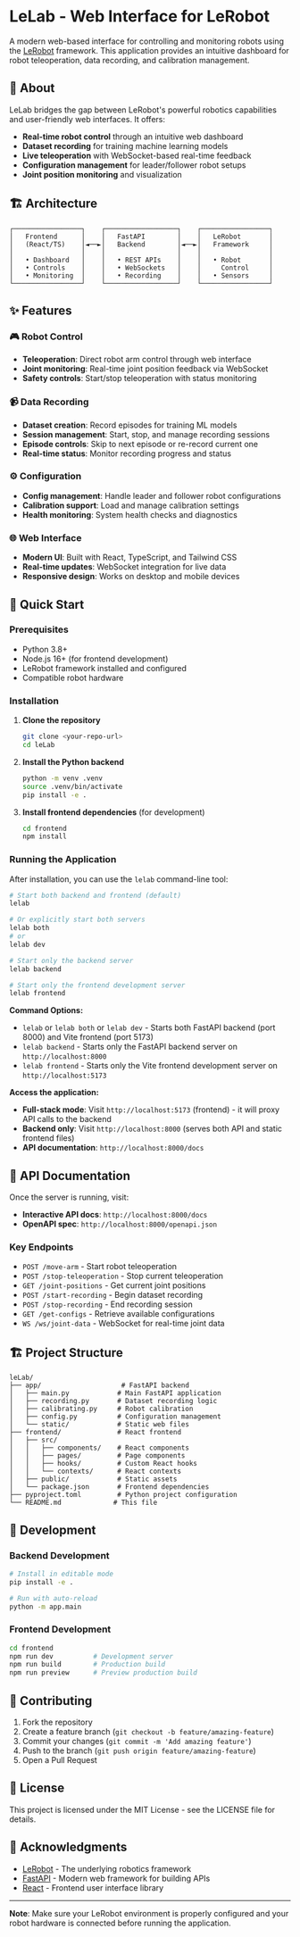 # LeLab - Web Interface for LeRobot

A modern web-based interface for controlling and monitoring robots using the [LeRobot](https://github.com/huggingface/lerobot) framework. This application provides an intuitive dashboard for robot teleoperation, data recording, and calibration management.

## 🤖 About

LeLab bridges the gap between LeRobot's powerful robotics capabilities and user-friendly web interfaces. It offers:

- **Real-time robot control** through an intuitive web dashboard
- **Dataset recording** for training machine learning models
- **Live teleoperation** with WebSocket-based real-time feedback
- **Configuration management** for leader/follower robot setups
- **Joint position monitoring** and visualization

## 🏗️ Architecture

```
┌─────────────────┐    ┌──────────────────┐    ┌─────────────────┐
│   Frontend      │    │   FastAPI        │    │   LeRobot       │
│   (React/TS)    │◄──►│   Backend        │◄──►│   Framework     │
│                 │    │                  │    │                 │
│   • Dashboard   │    │   • REST APIs    │    │   • Robot       │
│   • Controls    │    │   • WebSockets   │    │     Control     │
│   • Monitoring  │    │   • Recording    │    │   • Sensors     │
└─────────────────┘    └──────────────────┘    └─────────────────┘
```

## ✨ Features

### 🎮 Robot Control

- **Teleoperation**: Direct robot arm control through web interface
- **Joint monitoring**: Real-time joint position feedback via WebSocket
- **Safety controls**: Start/stop teleoperation with status monitoring

### 📹 Data Recording

- **Dataset creation**: Record episodes for training ML models
- **Session management**: Start, stop, and manage recording sessions
- **Episode controls**: Skip to next episode or re-record current one
- **Real-time status**: Monitor recording progress and status

### ⚙️ Configuration

- **Config management**: Handle leader and follower robot configurations
- **Calibration support**: Load and manage calibration settings
- **Health monitoring**: System health checks and diagnostics

### 🌐 Web Interface

- **Modern UI**: Built with React, TypeScript, and Tailwind CSS
- **Real-time updates**: WebSocket integration for live data
- **Responsive design**: Works on desktop and mobile devices

## 🚀 Quick Start

### Prerequisites

- Python 3.8+
- Node.js 16+ (for frontend development)
- LeRobot framework installed and configured
- Compatible robot hardware

### Installation

1. **Clone the repository**

   ```bash
   git clone <your-repo-url>
   cd leLab
   ```

2. **Install the Python backend**

   ```bash
   python -m venv .venv
   source .venv/bin/activate
   pip install -e .
   ```

3. **Install frontend dependencies** (for development)
   ```bash
   cd frontend
   npm install
   ```

### Running the Application

After installation, you can use the `lelab` command-line tool:

```bash
# Start both backend and frontend (default)
lelab

# Or explicitly start both servers
lelab both
# or
lelab dev

# Start only the backend server
lelab backend

# Start only the frontend development server
lelab frontend
```

**Command Options:**

- `lelab` or `lelab both` or `lelab dev` - Starts both FastAPI backend (port 8000) and Vite frontend (port 5173)
- `lelab backend` - Starts only the FastAPI backend server on `http://localhost:8000`
- `lelab frontend` - Starts only the Vite frontend development server on `http://localhost:5173`

**Access the application:**

- **Full-stack mode**: Visit `http://localhost:5173` (frontend) - it will proxy API calls to the backend
- **Backend only**: Visit `http://localhost:8000` (serves both API and static frontend files)
- **API documentation**: `http://localhost:8000/docs`

## 📖 API Documentation

Once the server is running, visit:

- **Interactive API docs**: `http://localhost:8000/docs`
- **OpenAPI spec**: `http://localhost:8000/openapi.json`

### Key Endpoints

- `POST /move-arm` - Start robot teleoperation
- `POST /stop-teleoperation` - Stop current teleoperation
- `GET /joint-positions` - Get current joint positions
- `POST /start-recording` - Begin dataset recording
- `POST /stop-recording` - End recording session
- `GET /get-configs` - Retrieve available configurations
- `WS /ws/joint-data` - WebSocket for real-time joint data

## 🏗️ Project Structure

```
leLab/
├── app/                    # FastAPI backend
│   ├── main.py            # Main FastAPI application
│   ├── recording.py       # Dataset recording logic
│   ├── calibrating.py     # Robot calibration
│   ├── config.py          # Configuration management
│   └── static/            # Static web files
├── frontend/              # React frontend
│   ├── src/
│   │   ├── components/    # React components
│   │   ├── pages/         # Page components
│   │   ├── hooks/         # Custom React hooks
│   │   └── contexts/      # React contexts
│   ├── public/            # Static assets
│   └── package.json       # Frontend dependencies
├── pyproject.toml         # Python project configuration
└── README.md             # This file
```

## 🔧 Development

### Backend Development

```bash
# Install in editable mode
pip install -e .

# Run with auto-reload
python -m app.main
```

### Frontend Development

```bash
cd frontend
npm run dev          # Development server
npm run build        # Production build
npm run preview      # Preview production build
```

## 🤝 Contributing

1. Fork the repository
2. Create a feature branch (`git checkout -b feature/amazing-feature`)
3. Commit your changes (`git commit -m 'Add amazing feature'`)
4. Push to the branch (`git push origin feature/amazing-feature`)
5. Open a Pull Request

## 📄 License

This project is licensed under the MIT License - see the LICENSE file for details.

## 🙏 Acknowledgments

- [LeRobot](https://github.com/huggingface/lerobot) - The underlying robotics framework
- [FastAPI](https://fastapi.tiangolo.com/) - Modern web framework for building APIs
- [React](https://reactjs.org/) - Frontend user interface library

---

**Note**: Make sure your LeRobot environment is properly configured and your robot hardware is connected before running the application.
